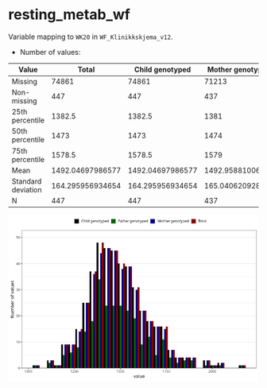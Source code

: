 # resting_metab_wf
Variable mapping to `WK20` in `WF_Klinikkskjema_v12`.
- Number of values:

| Value | Total | Child genotyped | Mother genotyped | Father genotyped |
| ----- | ----- | --------------- | ---------------- | ---------------- |
| Missing | 74861 | 74861 | 71213 | 49829 |
| Non-missing | 447 | 447 | 437 | 255 |
| 25th percentile | 1382.5 | 1382.5 | 1381 | 1384 |
| 50th percentile | 1473 | 1473 | 1474 | 1470 |
| 75th percentile | 1578.5 | 1578.5 | 1579 | 1574.5 |
| Mean | 1492.04697986577 | 1492.04697986577 | 1492.95881006865 | 1490.87450980392 |
| Standard deviation | 164.295956934654 | 164.295956934654 | 165.04062092824 | 168.693613901991 |
| N | 447 | 447 | 437 | 255 |



![](resting_metab_wf_n.png)



